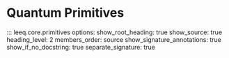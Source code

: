 # Quantum Primitives

::: leeq.core.primitives
    options:
      show_root_heading: true
      show_source: true
      heading_level: 2
      members_order: source
      show_signature_annotations: true
      show_if_no_docstring: true
      separate_signature: true
